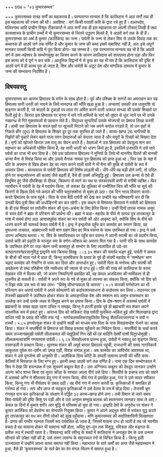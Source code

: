 +++
title = "०३ कुमारसम्भव"

+++
कुमारसम्भव सत्रह सर्गों का महाकाव्य है। परम्परागत मान्यता है कि कालिदास ने आठ सर्गों तक ही इस महाकाव्य की रचना की थी। अवशिष्ट : सर्ग किसी परवर्ती कवि के द्वारा रचे हुए हैं। वल्लभदेव, मल्लिनाथ आदि प्राचीन विश्रुत टीकाकारों ने आठ सर्गों तक ही इस महाकाव्य पर अपनी टीकाएं लिखी हैं तथा काव्यशास्त्र के प्राचीन ग्रन्थों में भी कुमारसम्भव से जितने उद्धरण मिलते हैं, वे आठवें सर्ग तक के ही हैं।
कुमारसम्भव का अर्थ है कुमार (कार्तिकेय) का जन्म। पार्वती के जन्म से लेकर शिव से उसके विवाह तक का कथानक ही आठवें सर्ग तक वर्णित है और कुमार के जन्म की कथा इसमें समाविष्ट नहीं है, अतः इसे अपूर्ण मानकर परवर्ती किसी कवि ने पूरा किया होगा- यह सम्भव है। एक परम्परागत मान्यता यह भी है कि आठवें सर्ग में उमा-महेश्वर के सम्भोगसुख का चित्रण करने के कारण कालिदास को शापग्रस्त होना पड़ा और फिर इस काव्य को वे पूर्ण न कर सके। आधुनिक विद्वानों में से कुछ का यह भी मत है कि कालिदास की दृष्टि में आठवें सर्ग में ही काव्य पूरा हो जाता है; शिव और पार्वती के अटूट प्रेम और मांगलिक दाम्पत्य में कुमार के जन्म की सम्भावना निदर्शित है।
## विषयवस्तु
कुमारसम्भव का आरम्भ हिमालय के वर्णन के साथ होता है। पूर्व और पश्चिम के सागरों का अवगाहन कर यह हिमालय सारी धरती को नापने के लिये मानदण्ड की भाँति खड़ा हुआ है। अप्सराएं उसकी उस धातुराशि से शृङ्गार करती हैं, जो बादलों के टुकड़ों पर लाल रंग अर्पित करने वाली अकाल सन्ध्या सी उसके शिखरों पर फैली हुई है। किरात इस हिमालय पर मृगया में मारे गये हाथियों के मार्ग को तुषार से धुल जाने पर भी उनके नखरन्ध्र से गिरे मुक्ताफलों से पहचान लेते हैं। विद्याधर सुन्दरियाँ उसके भोजपत्रों पर प्रेमपत्र लिखा करती हैं। हाथी उस हिमालय के सरल वृक्षों पर खुजली मिटाने को जब अपने कपोल रगड़ते हैं, तो उन वृक्षों से निकले क्षीर (दूध) से हिमालय के शिखर दूर दूर तक सुरभित हो जाते हैं।
काव्य-खण्ड
26 भागीरथी के निर्झरों की फुहारें लेकर बहने वाला पवन देवदारुओं को कंपाता जाता है और मयूरों के पिच्छों को बिखरा देता है। मृगों को खोजते किरात उस वायु का सेवन करते हैं। देवताओं ने उस हिमालय को देवतुल्य मान कर यज्ञभाग का अधिकारी घोषित किया है, वह सारी धरती को धारण किये हुए है, इसलिये प्रजापति ने उसे सारे पर्वतों का राजा भी बना दिया है। ऐसे उस पर्वतराज हिमालय ने मुनियों के लिये भी माननीय पितरों की मानसी कन्या मैना से विवाह किया था और उससे मैनाक नामक पुत्र हिमालय को प्राप्त हुआ था। फिर दक्ष के यज्ञ में पति के अपमान से खिन्न होकर देह का त्याग करने वाली सती ने भी मैना की कुक्षि से पार्वती के रूप में अवतार लिया। बाल्यकाल से पार्वती हिमालय की विशेष लाड़ली थी। धीरे-धीरे वह बड़ी होने लगी, तो उदित होने पर चन्द्रज्योत्स्ना की कलाएं जैसे बढ़ती हैं, वैसे ही उसमें अभिवृद्धि हुई। हिमालय उस कन्या से ऐसे ही विभूषित हुए जैसे दीपशिखा से दीपक, त्रिपथगा से स्वर्ग का पथ या संस्कारवती वाणी से मनीषी व्यक्ति। फिर नवयौवन ने पार्वती के देह में पदार्पण किया, तो उसका देह तूलिका से उन्मीलित चित्र की भाँति या सूर्य की किरणों से खिला दिये गये कमल की भाँति चतुरस्रशोभा से युक्त हो उठा।
एक दिन नारद विचरण करते-करते हिमालय के पास पहुंचे। पिता के पास बैठी पार्वती को देख कर उन्होंने यह भविष्यवाणी कर दी कि उनकी प्रिय पुत्री शिव की अर्धाङ्गिनी बन कर रहेगी। इस कथन से विश्वस्त हिमालय ने पार्वती को हिमालय के ही एक शिखर पर तपोलीन शंकर की पूजा-अर्चना के लिए प्रेरित किया। उन्हीं दिनों तारक नामक असुर से त्रस्त देवों ने ब्रह्मा से परित्राण की प्रार्थना की। ब्रह्मा ने कहा- महादेव के वीर्य से उत्पन्न पुत्र तारकासुर के नाश में समर्थ होगा अतः आयासपूर्वक शंकर का मन पार्वती की ओर आकृष्ट करें, क्योंकि शिव के वीर्य को धारण करने की सामर्थ्य केवल पार्वती में है। इन्द्र ने इन्द्रलोक पहुँच कर कामदेव का स्मरण किया, वह पुष्पधन्वा तत्काल, आम्रमञ्जरी रूपी बाण ग्रहण किए हए मित्र वसन्त के साथ उपस्थित हो गया। इन्द्र ने उसे अपना अभिप्राय बताया। ना. शिव के समाधिस्थल पर पहुँच कर वसन्त ने अपनी रूपश्री का जो प्रदर्शन किया, उससे कवि को प्रकृति के मञ्जुल रूप के वर्णन-कौशल का अवसर मिल गया है। पत्नी रति के साथ कामदेव के उपस्थित होने पर जड़-चेतन सभी कामातुर हो सम्भोग के लिए लालायित हो उठे-का
काष्ठागतस्नेहरसानुविद्धं द्वन्द्वानि भावं क्रियया विवब्रुः ।।३.३५
शंकर की समाधि भङ्ग हुई, पार्वती ने कमल के बीजों की माला गले में डाल दी, किन्तु कामविकार के प्रभाव के पूर्व ही संयमी महादेव ने 'सम्मोहन' बाण चढ़ाए कामदेव को नेत्राग्नि से भस्म कर दिया और अन्तर्धान हुए। पार्वती पिता के मनोरथ और रूपश्री की अवहेलना से तथा पतिहीना रति नववैधव्य की ज्वाला से दग्ध हुई। पति की राख को
कालिदास के काव्य
देखकर रति ने विलाप की, जो करुण निष्यन्दिनी प्रवाहित की, वह केवल अजविलाप की मार्मिकता से ही तुलनीय हो सकती है। पार्वती ने अपने रूप के गर्व से मुक्त हो तपस्या का संकल्प किया, क्योंकि जो प्रिय को न रिझा सके उस रूप से क्या लाभ- "प्रियेषु सौभाग्यफला हि चारुता'। ५।१ कास्की
पर्णभोजन का भी परित्याग कर अपर्णा पार्वती ने अपने कोमलांगों को कठोरतपस्साधना से कठोरतम कर लिया। तदनन्तर एक तेजस्वी ब्रह्मचारी ने उपस्थित होकर शंकर के अमाङ्गलिक वेश और श्मशान रूप अशुभ वासस्थान का उल्लेख कर उन्हें उनके लक्ष्य से विमुख करने का प्रयास किया। प्रिय के दोष-श्रवण में असमर्थ पार्वती ने ब्रह्मचारी के समक्ष खड़ा रहना उचित न समझा, किन्तु वे हटतीं इसके पूर्व ही ब्रह्मचारी रूप शंकर अपने वास्तविक रूप में प्रकट हुए। आराध्य प्रिय को सन्निकट देख पार्वती पुलकित-चकित हुई
और शिलाखण्ड द्वारा बाधित नदी के प्रवाह की भाँति रुक गई - मार्गाचलव्यतिकराकुलितेव सिन्धुः शैलाधिराजतनया न ययौ न तस्थौ। ५.८५
प्रणयोत्सुक शंकर से उन्होंने सखी को माध्यम बना पिता के पास विवाहसन्देश भेजने का आग्रह किया। शंकर ने सप्तर्षियों से हिमराज को विवाह प्रस्ताव पहुँचाने का निवेदन किया। सप्तर्षियों के चर्चा करते समय लज्जानम्रमुखी पार्वती लीलाकमल की पंखुड़ियाँ गिन रही थी
एवं वादिनि देवर्षों पार्श्वे पितुरधोमुखी।
लीलाकमलपत्राणि गणयामास पार्वती।। ६.८४ विवाहोल्लास प्रारम्भ हुआ, पार्वती ने नववधू का शृङ्गार किया, वरमण्डली ने प्रस्थान किया। भूतनाथ शंकर की अपूर्व बारात हिमालय पहुंची, राजधानी की समग्र नागरिकायें आकुलता पूर्वक वर-दर्शन को उमड़ पड़ीं, विवाह सम्पन्न हुआ। अब कामदेव का आविर्भाव आवश्यक था, शंकर ने उसे पुनर्जन्म की अनुमति दी। अलौकिक दिव्य कोटि के दम्पती सामान्य प्रणयी की भाँति काम-केलियों में चिरकाल के लिए मग्न हुए। इतनी कथा आठवें सर्ग तक वर्णित है।
नामा एक दिन सम्भोगकाल में शिव ने देखा कि शयनकक्ष में एक शुभवर्ण कबूतर बैठा है। उस अग्निरूप कबूतर को देवदूत जानकर उन्होंने अपना क्रोध शान्त किया एवं सुरत क्रीडा के पश्चात अपना वीर्य उसे दिया। शिववीर्य के प्रचण्ड ताप को सहने में असमर्थ अग्नि ने शीतलता हेतु गंगा में स्नान किया, वीर्य गंगा में प्रवाहित हुआ, गंगा ने उसे सादर स्वीकार किया, किन्तु गंगा भी वीर्यताप से उबल उठी। वह वीर्य गंगा में स्नान करती छ: कृत्तिकाओं में समाहित हो गर्भरूप हो गया। ताप और लाज से व्याकुल कृत्तिकाओं ने उसे वेतस के वन में छोड़ दिया। तेजस्वी भ्रूण गंगामृत पान कर कृत्तिकाओं के संरक्षण में वर्द्धित
३२
काव्य-खण्ड होने लगा। तभी विमान से जाते समय शिव-पार्वती की दृष्टि शिशु पर पड़ी और वे उस अनुपम षण्मुख बालक को स्वसन्तान जानकर साथ ले आए। केवल छः दिनों में कुमार शरीर आर बुद्धि से परिपक्व हो युवा हो गया। इन्द्रादि देवों के अनुरोध पर शंकर ने कुमार कार्तिकेय को देवसेना का सेनापति नियुक्त किया। कुमार ने अपने अद्भुत शौर्य से भयंकर युद्ध करते हुए तारकासुर का वध कर तीनों लोकों को सुख पहुँचाया। मणि
कुमारसम्भव की सर्वातिशायिनी विलक्षणता है- प्रणय की गम्भीर गहनता जिसमें रूप पर्यवसित हो जाता है, जिसमें वासना दग्ध हो जाती है तब जो नवनीत बचता है वह सामान्य होकर भी सामान्य नहीं होता, अपितु युग-युग तक विशुद्ध, पवित्रता और मङ्गल के प्रतीक रूप में स्थायी रहता है। विश्ववन्द्य कवि रवीन्द्र के शब्दों में कालिदास ने अनाहूत प्रेम के उस उन्मत्त सौन्दर्य की उपेक्षा नहीं की है, उसे तरुण लावण्य के समुज्ज्वल रंगों से चित्रित किया है। किन्तु इसी उज्ज्वलता में उन्होंने अपना काव्य समाप्त नहीं किया। महाभारत के सारे कर्मों का अन्त जैसे महाप्रस्थान में हुआ, वैसे ही 'कुमारसम्भव' के सारे प्रेम का वेग मंगल-मिलन में समाप्त हुआ है।

